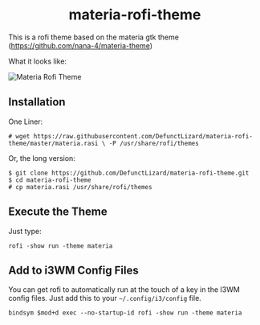<h1 align="center">materia-rofi-theme</h1>

This is a rofi theme based on the materia gtk theme (https://github.com/nana-4/materia-theme)

What it looks like:

![Materia Rofi Theme](https://i.imgur.com/V4DQyiE.png)

## Installation

One Liner:

```
# wget https://raw.githubusercontent.com/DefunctLizard/materia-rofi-theme/master/materia.rasi \ -P /usr/share/rofi/themes
```

Or, the long version:

```
$ git clone https://github.com/DefunctLizard/materia-rofi-theme.git
$ cd materia-rofi-theme
# cp materia.rasi /usr/share/rofi/themes
```

## Execute the Theme

Just type:
```
rofi -show run -theme materia
```

## Add to i3WM Config Files

You can get rofi to automatically run at the touch of a key in the I3WM config files. Just add this to your `~/.config/i3/config` file.

```
bindsym $mod+d exec --no-startup-id rofi -show run -theme materia
```
